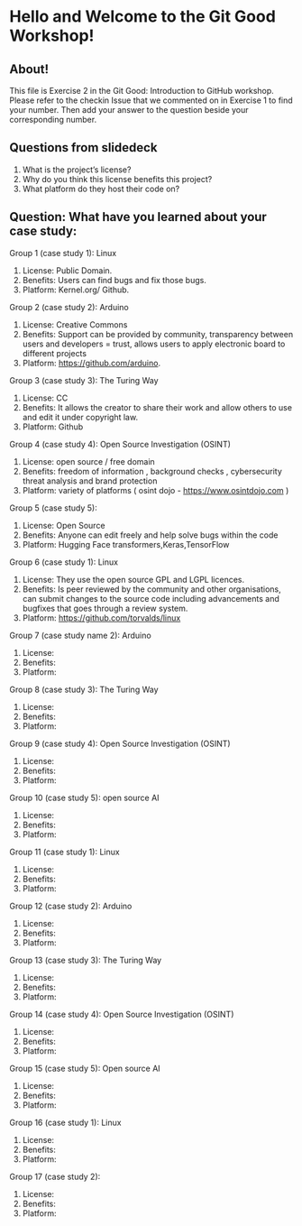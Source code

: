 # Hello and Welcome to the Git Good Workshop! 

## About! 

This file is Exercise 2 in the Git Good: Introduction to GitHub workshop. 
Please refer to the checkin Issue that we commented on in Exercise 1 to find your number. Then add your answer to the question beside your corresponding number.

## Questions from slidedeck
1. What is the project’s license?
2. Why do you think this license benefits this project?
3. What platform do they host their code on?

## Question: What have you learned about your case study:

Group 1 (case study 1): Linux
1. License: Public Domain.
2. Benefits: Users can find bugs and fix those bugs.
3. Platform: Kernel.org/ Github.

Group 2 (case study 2): Arduino
1. License: Creative Commons
2. Benefits: Support can be provided by community, transparency between users and developers = trust, allows users to apply electronic board to different projects
3. Platform: https://github.com/arduino.

Group 3 (case study 3): The Turing Way
1. License: CC 
2. Benefits: It allows the creator to share their work and allow others to use and edit it under copyright law.
3. Platform: Github

Group 4 (case study 4): Open Source Investigation (OSINT)
1. License: open source / free domain 
2. Benefits: freedom of information , background checks , cybersecurity threat analysis and brand protection  
3. Platform: variety of platforms ( osint dojo -  https://www.osintdojo.com ) 

Group 5 (case study 5): 
1. License: Open Source
2. Benefits: Anyone can edit freely and help solve bugs within the code
4. Platform: Hugging Face transformers,Keras,TensorFlow


Group 6 (case study 1): Linux
1. License: They use the open source GPL and LGPL licences.
2. Benefits: Is peer reviewed by the community and other organisations, can submit changes to the source code including advancements and bugfixes that goes through a review system.
3. Platform: https://github.com/torvalds/linux

Group 7 (case study name 2): Arduino
1. License: 
2. Benefits:
3. Platform: 

Group 8 (case study 3): The Turing Way
1. License: 
2. Benefits:
3. Platform: 

Group 9 (case study 4): Open Source Investigation (OSINT)
1. License: 
2. Benefits:
3. Platform: 

Group 10 (case study 5): open source AI
1. License: 
2. Benefits:
3. Platform: 

Group 11 (case study 1): Linux
1. License: 
2. Benefits: 
3. Platform: 

Group 12 (case study 2): Arduino
1. License: 
2. Benefits:
3. Platform: 

Group 13 (case study 3): The Turing Way
1. License: 
2. Benefits:
3. Platform: 

Group 14 (case study 4): Open Source Investigation (OSINT)
1. License: 
2. Benefits:
3. Platform: 

Group 15 (case study 5): Open source AI
1. License: 
2. Benefits:
3. Platform: 

Group 16 (case study 1): Linux
1. License: 
2. Benefits:
3. Platform: 

Group 17 (case study 2): 
1. License: 
2. Benefits:
3. Platform: 


